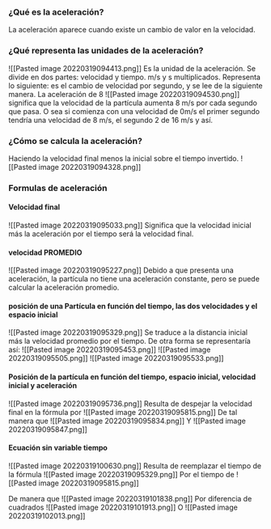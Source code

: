 ### ¿Qué es la aceleración?
La aceleración aparece cuando existe un cambio de valor en la velocidad. 



### ¿Qué representa las unidades de la aceleración?
![[Pasted image 20220319094413.png]] Es la unidad de la aceleración. Se divide en dos partes: velocidad y tiempo. m/s y s multiplicados. Representa lo siguiente: es el cambio de velocidad por segundo, y se lee de la siguiente manera. La aceleración de 8 ![[Pasted image 20220319094530.png]] significa que la velocidad de la partícula aumenta 8 m/s por cada segundo que pasa. O sea si comienza con una velocidad de 0m/s el primer segundo tendría una velocidad de 8 m/s, el segundo 2 de 16 m/s y así.


### ¿Cómo se calcula la aceleración?
Haciendo la velocidad final menos la inicial sobre el tiempo invertido. 
![[Pasted image 20220319094328.png]]


### Formulas de aceleración 
#### Velocidad final 
![[Pasted image 20220319095033.png]]
Significa que la velocidad inicial más la aceleración por el tiempo será la velocidad final. 

#### velocidad PROMEDIO
![[Pasted image 20220319095227.png]]
Debido a que presenta una aceleración, la partícula no tiene una aceleración constante, pero se puede calcular la aceleración promedio.


#### posición de una Partícula en función del tiempo, las dos velocidades y el espacio inicial
![[Pasted image 20220319095329.png]]
Se traduce a la distancia inicial más la velocidad promedio por el tiempo. De otra forma se representaría así:
![[Pasted image 20220319095453.png]] ![[Pasted image 20220319095505.png]] ![[Pasted image 20220319095533.png]]

#### Posición de la partícula en función del tiempo, espacio inicial, velocidad inicial y aceleración 
![[Pasted image 20220319095736.png]]
Resulta de despejar la velocidad final en la fórmula por ![[Pasted image 20220319095815.png]]
De tal manera que 
![[Pasted image 20220319095834.png]]
Y
![[Pasted image 20220319095847.png]]

#### Ecuación sin variable tiempo
![[Pasted image 20220319100630.png]]
Resulta  de reemplazar el tiempo de la fórmula 
![[Pasted image 20220319095329.png]]
Por el tiempo de
![[Pasted image 20220319095815.png]]

De manera que 
![[Pasted image 20220319101838.png]]
Por diferencia de cuadrados 
![[Pasted image 20220319101913.png]]
O
![[Pasted image 20220319102013.png]]

